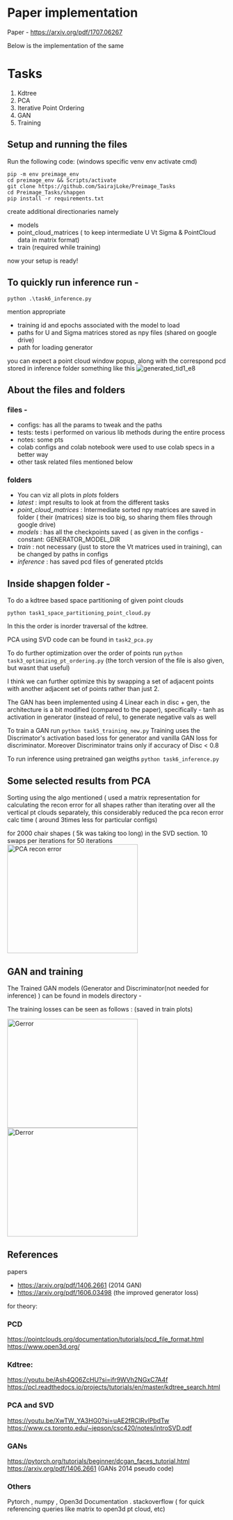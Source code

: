 # Paper implementation 
Paper - https://arxiv.org/pdf/1707.06267

Below is the implementation of the same
# Tasks
1. Kdtree
2. PCA
3. Iterative Point Ordering
4. GAN
5. Training


## Setup and running the files

Run the following code: (windows specific venv env activate cmd) 
 ```
 pip -m env preimage_env
 cd preimage_env && Scripts/activate
 git clone https://github.com/SairajLoke/Preimage_Tasks
 cd Preimage_Tasks/shapgen
 pip install -r requirements.txt
 ```
create additional directionaries namely
- models
- point_cloud_matrices  ( to keep intermediate U Vt Sigma & PointCloud data in matrix format)
- train (required while training)

 now your setup is ready! 

 ## To quickly run inference run -
 `python .\task6_inference.py`
 
 mention appropriate 
 - training id and epochs associated with the model to load
 - paths for U and Sigma matrices stored as npy files (shared on google drive)
 - path for loading generator

you can expect a point cloud window popup, along with the correspond pcd stored in inference folder
something like this
![generated_tid1_e8](https://github.com/SairajLoke/Preimage_Tasks/assets/104747561/146f6422-ce28-4468-bb6c-961a08e2d857)

 
 ## About the files and folders

 ### files - 
 - configs:  has all the params to tweak and the paths
 - tests: tests i performed on various lib methods during the entire process
- notes: some pts
 - colab configs and colab notebook were used to use colab specs in a better way
 - other task related files mentioned below
   
### folders
 - You can viz all plots in *plots* folders
 - *latest* : impt results to look at from the different tasks
 - *point_cloud_matrices* : Intermediate sorted npy matrices are saved in folder 
                            ( their (matrices) size is too big, so sharing them files through google drive)
 - *models* : has all the checkpoints saved ( as given in the configs - constant: GENERATOR_MODEL_DIR
 - *train* : not necessary (just to store the Vt matrices used in training), can be changed by paths in configs
 - *inference* : has saved pcd files of generated ptclds


## Inside shapgen folder - 
 To do a kdtree based space partitioning of given point clouds
 
 `
 python task1_space_partitioning_point_cloud.py
 `

In this the order is inorder traversal of the kdtree.
 
PCA using SVD code can be found in `task2_pca.py` 

To do further optimization over the order of points run
 `
 python task3_optimizing_pt_ordering.py
 `
(the torch version of the file is also given, but wasnt that useful)

I think we can further optimize this by swapping a set of adjacent points with another adjacent set of points rather than just 2.

The GAN has been implemented using 4 Linear each in disc + gen,
the architecture is a bit modified (compared to the paper),
specifically - 
 tanh as activation in generator (instead of relu), to generate negative vals as well

To train a GAN run
`
python task5_training_new.py
`
Training uses the Discrimator's activation based loss for generator and vanilla GAN loss for discriminator.
Moreover Discriminator trains only if accuracy of Disc < 0.8

To run inference using pretrained gan weigths
`python task6_inference.py`


## Some selected results from PCA

Sorting using the algo mentioned ( used a matrix representation for calculating the recon error for all shapes rather than iterating over all the vertical pt clouds separately, this considerably reduced the pca recon error calc time ( around 3times less for particular configs)

for 2000 chair shapes ( 5k was taking too long) in the SVD section.
10 swaps per iterations for 50 iterations
<img src="https://github.com/SairajLoke/Preimage_Tasks/assets/104747561/c231f0f3-1e60-4e35-8685-8356a69f3fb2" alt="PCA recon error" width="300" height="250"/>


## GAN and training 
The Trained GAN models (Generator and Discriminator(not needed for inference) ) can be found in models directory -

The training losses can be seen as follows : (saved in train plots)

<img src="https://github.com/SairajLoke/Preimage_Tasks/assets/104747561/f0d193cc-b033-46b9-925a-012c7f249901" alt="Gerror" width="300" height="250"/>
<img src="https://github.com/SairajLoke/Preimage_Tasks/assets/104747561/ad2a2a06-9be5-437b-9667-3d105d9575cb" alt="Derror" width="300" height="250"/>


## References

papers
- https://arxiv.org/pdf/1406.2661 (2014 GAN)
- https://arxiv.org/pdf/1606.03498 (the improved generator loss)

for theory:
### PCD
https://pointclouds.org/documentation/tutorials/pcd_file_format.html
https://www.open3d.org/

### Kdtree:
https://youtu.be/Ash4Q06ZcHU?si=ifr9WVh2NGxC7A4f
https://pcl.readthedocs.io/projects/tutorials/en/master/kdtree_search.html

### PCA and SVD
https://youtu.be/XwTW_YA3HG0?si=uAE2fRClRvlPbdTw
https://www.cs.toronto.edu/~jepson/csc420/notes/introSVD.pdf 

### GANs
https://pytorch.org/tutorials/beginner/dcgan_faces_tutorial.html
https://arxiv.org/pdf/1406.2661 (GANs 2014 pseudo code)

### Others

Pytorch , numpy  , Open3d Documentation .
stackoverflow ( for quick referencing queries like matrix to open3d pt cloud, etc) 


